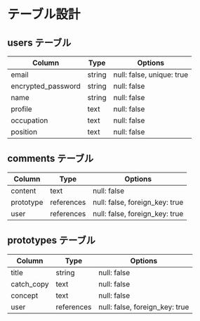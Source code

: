 # テーブル設計

## users テーブル

| Column             | Type   | Options                   |
| ------------------ | ------ | ------------------------- |
| email              | string | null: false, unique: true |
| encrypted_password | string | null: false               |
| name               | string | null: false               |
| profile            | text   | null: false               |
| occupation         | text   | null: false               |
| position           | text   | null: false               |

## comments テーブル

| Column             | Type       | Options                        |
| ------------------ | ---------- | ------------------------------ |
| content            | text       | null: false                    |
| prototype          | references | null: false, foreign_key: true |
| user               | references | null: false, foreign_key: true |

## prototypes テーブル

| Column     | Type       | Options                          |
| ---------- | ---------- | -------------------------------- |
| title      | string     | null: false                      |
| catch_copy | text       | null: false                      |
| concept    | text       | null: false                      |
| user       | references | null: false, foreign_key: true   |

